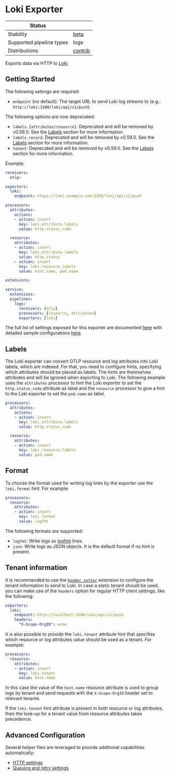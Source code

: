 # Loki Exporter

| Status                   |           |
| ------------------------ |-----------|
| Stability                | [beta]    |
| Supported pipeline types | logs      |
| Distributions            | [contrib] |

Exports data via HTTP to [Loki](https://grafana.com/docs/loki/latest/).

## Getting Started

The following settings are required:

- `endpoint` (no default): The target URL to send Loki log streams to (e.g.: `http://loki:3100/loki/api/v1/push`).

The following options are now deprecated:

- `labels.{attributes/resource}`. Deprecated and will be removed by v0.59.0. See the [Labels](#labels) section for more information.
- `labels.record`. Deprecated and will be removed by v0.59.0. See the [Labels](#labels) section for more information.
- `tenant`: Deprecated and will be removed by v0.59.0. See the [Labels](#tenant-information) section for more information.

Example:
```yaml
receivers:
  otlp:

exporters:
  loki:
    endpoint: https://loki.example.com:3100/loki/api/v1/push

processors:
  attributes:
    actions:
    - action: insert
      key: loki.attribute.labels
      value: http.status_code

  resource:
    attributes:
    - action: insert
      key: loki.attribute.labels
      value: http.status
    - action: insert
      key: loki.resource.labels
      value: host.name, pod.name

extensions:

service:
  extensions:
  pipelines:
    logs:
      receivers: [otlp]
      processors: [resource, attributes]
      exporters: [loki]
```

The full list of settings exposed for this exporter are documented [here](./config.go) with detailed sample
configurations [here](./testdata/config.yaml).

## Labels

The Loki exporter can convert OTLP resource and log attributes into Loki labels, which are indexed. For that, you need to configure
hints, specifying which attributes should be placed as labels. The hints are themselves attributes and will be ignored when
exporting to Loki. The following example uses the `attributes` processor to hint the Loki exporter to set the `http.status_code` 
attribute as label and the `resource` processor to give a hint to the Loki exporter to set the `pod.name` as label.

```yaml
processors:
  attributes:
    actions:
    - action: insert
      key: loki.attribute.labels
      value: http.status_code

  resource:
    attributes:
    - action: insert
      key: loki.resource.labels
      value: pod.name
```

## Format

To choose the format used for writing log lines by the exporter use the `loki.format` hint. For example:

```yaml
processors:
  resource:
    attributes:
    - action: insert
      key: loki.format
      value: logfmt
```

The following formats are supported:

- `logfmt`: Write logs as [logfmt](https://brandur.org/logfmt) lines.
- `json`: Write logs as JSON objects. It is the default format if no hint is present.


## Tenant information

It is recommended to use the [`header_setter`](../../extension/headerssetterextension/README.md) extension to configure the tenant information to send to Loki. In case a static tenant
should be used, you can make use of the `headers` option for regular HTTP client settings, like the following:

```yaml
exporters:
  loki:
    endpoint: http://localhost:3100/loki/api/v1/push
    headers:
      "X-Scope-OrgID": acme
```

It is also possible to provide the `loki.tenant` attribute hint that specifies
which resource or log attributes value should be used as a tenant. For example:

```yaml
processors:
  resource:
    attributes:
    - action: insert
      key: loki.tenant
      value: host.name
```

In this case the value of the `host.name` resource attribute is used to group logs
by tenant and send requests with the `X-Scope-OrgID` header set to relevant tenants.

If the `loki.tenant` hint attribute is present in both resource or log attributes,
then the look-up for a tenant value from resource attributes takes precedence.

## Advanced Configuration

Several helper files are leveraged to provide additional capabilities automatically:

- [HTTP settings](https://github.com/open-telemetry/opentelemetry-collector/blob/main/config/confighttp/README.md)
- [Queuing and retry settings](https://github.com/open-telemetry/opentelemetry-collector/blob/main/exporter/exporterhelper/README.md)

[beta]:https://github.com/open-telemetry/opentelemetry-collector#beta
[contrib]:https://github.com/open-telemetry/opentelemetry-collector-releases/tree/main/distributions/otelcol-contrib
